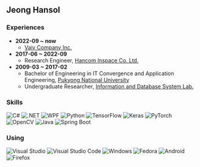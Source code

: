 ## Jeong Hansol

### Experiences

- **2022-09 ~ now**
    - [Vaiv Company Inc.](https://www.vaivcompany.kr/)
- **2017-06 ~ 2022-09**
    - Research Engineer, [Hancom Inspace Co. Ltd.](https://www.inspace.co.kr/)
- **2009-03 ~ 2017-02**
    - Bachelor of Engineering in IT Convergence and Application Engineering, [Pukyong National University](https://www.pknu.ac.kr/main)
    - Undergraduate Researcher, [Information and Database System Lab.](https://db.pknu.ac.kr/rhymix/)

### Skills

![C#](https://img.shields.io/badge/C%23-512BD4?style=flat-square&logo=C%23&logoColor=white "C#")
![.NET](https://img.shields.io/badge/.NET-512BD4?style=flat-square&logo=.NET&logoColor=white ".NET")
![WPF](https://img.shields.io/badge/WPF-044A88?style=flat-square "WPF")
![Python](https://img.shields.io/badge/Python-3776AB?style=flat-square&logo=Python&logoColor=white "Python")
![TensorFlow](https://img.shields.io/badge/TensorFlow-FF6F00?style=flat-square&logo=TensorFlow&logoColor=white "TensorFlow")
![Keras](https://img.shields.io/badge/Keras-D00000?style=flat-square&logo=Keras&logoColor=white "Keras")
![PyTorch](https://img.shields.io/badge/PyTorch-EE4C2C?style=flat-square&logo=PyTorch&logoColor=white "PyTorch")
![OpenCV](https://img.shields.io/badge/OpenCV-5C3EE8?style=flat-square&logo=OpenCV&logoColor=white "OpenCV")
![Java](https://img.shields.io/badge/Java-000000?style=flat-square&logo=OpenJDK&logoColor=white "Java")
![Spring Boot](https://img.shields.io/badge/Spring%20Boot-6DB33F?style=flat-square&logo=Spring%20Boot&logoColor=white "Spring Boot")

### Using

![Visual Studio](https://img.shields.io/badge/Visual%20Studio-5C2D91?style=flat-square&logo=Visual%20Studio&logoColor=white "Visual Studio")
![Visual Studio Code](https://img.shields.io/badge/Visual%20Studio%20Code-007ACC?style=flat-square&logo=Visual%20Studio%20Code&logoColor=white "Visual Studio Code")
![Windows](https://img.shields.io/badge/Windows-0078D4?style=flat-square&logo=Windows&logoColor=white "Windows")
![Fedora](https://img.shields.io/badge/Fedora-51A2DA?style=flat-square&logo=Fedora&logoColor=white "Fedora")
![Android](https://img.shields.io/badge/Android-3DDC84?style=flat-square&logo=Android&logoColor=white "Android")
![Firefox](https://img.shields.io/badge/Firefox-FF7139?style=flat-square&logo=Firefox%20Browser&logoColor=white "Firefox")
